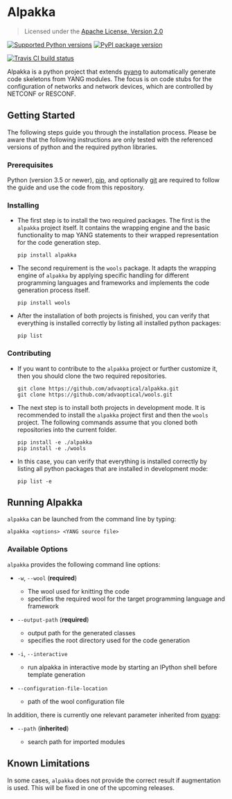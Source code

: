 # Alpakka

> Licensed under the [Apache License, Version 2.0][license]

[license]: http://www.apache.org/licenses/LICENSE-2.0

[![Supported Python versions][pyversions]][python]
[![PyPI package version][version]][pypi]

[pyversions]: https://img.shields.io/pypi/pyversions/alpakka.svg

[python]: https://python.org

[version]: https://img.shields.io/pypi/v/alpakka.svg

[pypi]: https://pypi.python.org/pypi/alpakka

[![Travis CI build status][status]][travis]

[status]: https://travis-ci.org/advaoptical/alpakka.svg?branch=master

[travis]: https://travis-ci.org/advaoptical/alpakka

Alpakka is a python project that extends [pyang] to automatically generate code skeletons from YANG modules. The focus is on code stubs for the configuration of networks and network devices, which are controlled by NETCONF or RESCONF.

[pyang]: https://github.com/mbj4668/pyang

## Getting Started

The following steps guide you through the installation process. Please be aware that the following instructions are only tested with the referenced versions of python and the required python libraries.

### Prerequisites

Python (version 3.5 or newer), [pip], and optionally [git] are required to follow the guide and use the code from this repository.

[pip]: https://pip.pypa.io

[git]: https://git-scm.com

### Installing

* The first step is to install the two required packages. The first is the `alpakka` project itself. It contains the wrapping engine and the basic functionality to map YANG statements to their wrapped representation for the code generation step.

  ```console
  pip install alpakka
  ```

* The second requirement is the `wools` package. It adapts the wrapping engine of `alpakka` by applying specific handling for different programming languages and frameworks and implements the code generation process itself.

  ```console
  pip install wools
  ```

* After the installation of both projects is finished, you can verify that everything is installed correctly by listing all installed python packages:

  ```console
  pip list
  ```

### Contributing

* If you want to contribute to the `alpakka` project or further customize it, then you should clone the two required repositories.

  ```console
  git clone https://github.com/advaoptical/alpakka.git
  git clone https://github.com/advaoptical/wools.git
  ```

* The next step is to install both projects in development mode. It is recommended to install the `alpakka` project first and then the `wools` project. The following commands assume that you cloned both repositories into the current folder.

  ```console
  pip install -e ./alpakka
  pip install -e ./wools
  ```

* In this case, you can verify that everything is installed correctly by listing all python packages that are installed in development mode:

  ```console
  pip list -e
  ```

## Running Alpakka

`alpakka` can be launched from the command line by typing:

```console
alpakka <options> <YANG source file>
```

### Available Options

`alpakka` provides the following command line options:

* `-w`, `--wool` (**required**)

  * The wool used for knitting the code
  * specifies the required wool for the target programming language and framework

* `--output-path` (**required**)

  * output path for the generated classes
  * specifies the root directory used for the code generation

* `-i`, `--interactive`

  * run alpakka in interactive mode by starting an IPython shell before template generation

* `--configuration-file-location`

  * path of the wool configuration file

In addition, there is currently one relevant parameter inherited from [pyang]:

* `--path` (**inherited**)

  * search path for imported modules

## Known Limitations

In some cases, `alpakka` does not provide the correct result if augmentation is used. This will be fixed in one of the upcoming releases.
